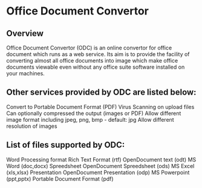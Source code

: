 Office Document Convertor
=========================

Overview
--------
Office Document Convertor (ODC) is an online convertor for office document which runs as a web service. Its aim is to provide the facility of converting almost all office documents into image which make office documents viewable even without any office suite software installed on your machines.

Other services provided by ODC are listed below:
------------------------------------------------
Convert to Portable Document Format (PDF)
Virus Scanning on upload files
Can optionally compressed the output (images or PDF)
Allow different image format including jpeg, png, bmp - default: jpg
Allow different resolution of images

List of files supported by ODC:
-------------------------------

Word Processing format
Rich Text Format (rtf)
OpenDocument text (odt)
MS Word (doc,docx)
Spreedsheet
OpenDocument Spreedsheet (ods)
MS Excel (xls,xlsx)
Presentation
OpenDocument Presentation (odp)
MS Powerpoint (ppt,pptx)
Portable Document Format (pdf)